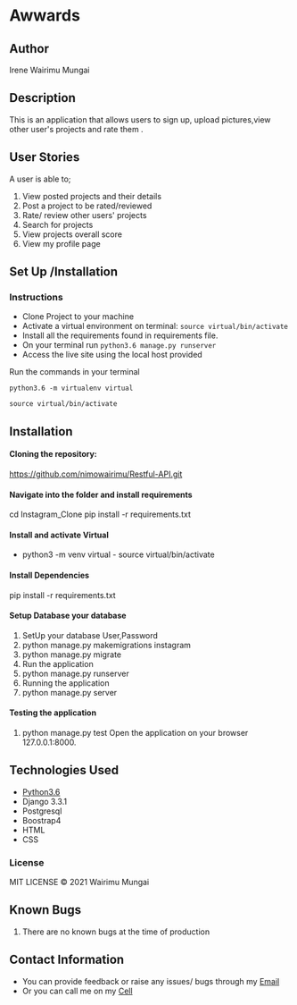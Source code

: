 # Awwards 

## Author

Irene Wairimu Mungai 

## Description
This is an application that allows users to sign up, upload pictures,view other user's projects and rate them .

## User Stories
A user is able to;
1. View posted projects and their details
1. Post a project to be rated/reviewed
1. Rate/ review other users' projects
1.  Search for projects 
1.  View projects overall score
1. View my profile page





## Set Up /Installation
### Instructions 
* Clone Project to your machine
* Activate a virtual environment on terminal: `source virtual/bin/activate`
* Install all the requirements found in requirements file.
* On your terminal run `python3.6 manage.py runserver`
* Access the live site using the local host provided

Run the commands in your terminal
```
python3.6 -m virtualenv virtual
```

```
source virtual/bin/activate
```

## Installation
#### Cloning the repository:
https://github.com/nimowairimu/Restful-API.git
#### Navigate into the folder and install requirements
cd Instagram_Clone pip install -r requirements.txt 
#### Install and activate Virtual
- python3 -m venv virtual - source virtual/bin/activate  
#### Install Dependencies
pip install -r requirements.txt 
#### Setup Database your database
1. SetUp your database User,Password
1. python manage.py makemigrations instagram
1. python manage.py migrate 
1. Run the application
1. python manage.py runserver 
1. Running the application
1. python manage.py server 

#### Testing the application
1. python manage.py test 
Open the application on your browser 127.0.0.1:8000.
        
##  Technologies Used

* [Python3.6](https://docs.python.org/3/)
* Django 3.3.1
* Postgresql 
* Boostrap4
* HTML
* CSS


### License

MIT LICENSE © 2021 Wairimu Mungai

## Known Bugs
1. There are no known bugs at the time of production

## Contact Information

 - You can provide feedback or raise any issues/ bugs through my [Email](nimowairimu@gmail.com)
  - Or you can call me on my [Cell](+254704529132)



